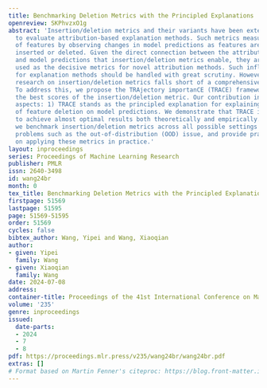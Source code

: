 ```yaml
---
title: Benchmarking Deletion Metrics with the Principled Explanations
openreview: SKPhvzxO1g
abstract: 'Insertion/deletion metrics and their variants have been extensively applied
  to evaluate attribution-based explanation methods. Such metrics measure the significance
  of features by observing changes in model predictions as features are incrementally
  inserted or deleted. Given the direct connection between the attribution values
  and model predictions that insertion/deletion metrics enable, they are commonly
  used as the decisive metrics for novel attribution methods. Such influential metrics
  for explanation methods should be handled with great scrutiny. However, contemporary
  research on insertion/deletion metrics falls short of a comprehensive analysis.
  To address this, we propose the TRAjectory importanCE (TRACE) framework, which achieves
  the best scores of the insertion/deletion metric. Our contribution includes two
  aspects: 1) TRACE stands as the principled explanation for explaining the influence
  of feature deletion on model predictions. We demonstrate that TRACE is guaranteed
  to achieve almost optimal results both theoretically and empirically. 2) Using TRACE,
  we benchmark insertion/deletion metrics across all possible settings and study critical
  problems such as the out-of-distribution (OOD) issue, and provide practical guidance
  on applying these metrics in practice.'
layout: inproceedings
series: Proceedings of Machine Learning Research
publisher: PMLR
issn: 2640-3498
id: wang24br
month: 0
tex_title: Benchmarking Deletion Metrics with the Principled Explanations
firstpage: 51569
lastpage: 51595
page: 51569-51595
order: 51569
cycles: false
bibtex_author: Wang, Yipei and Wang, Xiaoqian
author:
- given: Yipei
  family: Wang
- given: Xiaoqian
  family: Wang
date: 2024-07-08
address:
container-title: Proceedings of the 41st International Conference on Machine Learning
volume: '235'
genre: inproceedings
issued:
  date-parts:
  - 2024
  - 7
  - 8
pdf: https://proceedings.mlr.press/v235/wang24br/wang24br.pdf
extras: []
# Format based on Martin Fenner's citeproc: https://blog.front-matter.io/posts/citeproc-yaml-for-bibliographies/
---
```

